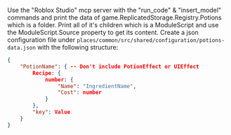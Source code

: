 Use the "Roblox Studio" mcp server with the "run_code" & "insert_model" commands and print the data of game.ReplicatedStorage.Registry.Potions which is a folder. Print all of it's children which is a ModuleScript and use the ModuleScript.Source property to get its content.
Create a json configuration file under `places/common/src/shared/configuration/potions-data.json` with the following structure:

```json
{
	"PotionName": { -- Don't include PotionEffect or UIEffect
		Recipe: {
			number: {
				"Name": "IngredientName",
				"Cost": number
			}
		},
		"key": Value
	}
}
```
